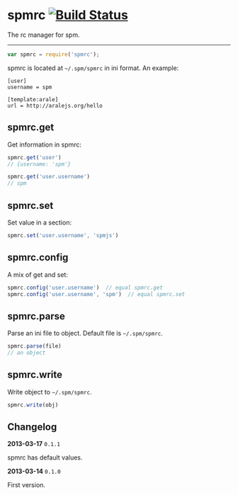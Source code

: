 # spmrc [![Build Status](https://travis-ci.org/spmjs/spmrc.png)](https://travis-ci.org/spmjs/spmrc)

The rc manager for spm.

----


```js
var spmrc = require('spmrc');
```

spmrc is located at `~/.spm/spmrc` in ini format. An example:

```
[user]
username = spm

[template:arale]
url = http://aralejs.org/hello
```


## spmrc.get

Get information in spmrc:

```js
spmrc.get('user')
// {username: 'spm'}

spmrc.get('user.username')
// spm
```

## spmrc.set

Set value in a section:

```js
spmrc.set('user.username', 'spmjs')
```

## spmrc.config

A mix of get and set:

```js
spmrc.config('user.username')  // equal spmrc.get
spmrc.config('user.username', 'spm')  // equal spmrc.set
```

## spmrc.parse

Parse an ini file to object. Default file is `~/.spm/spmrc`.

```js
spmrc.parse(file)
// an object
```

## spmrc.write

Write object to `~/.spm/spmrc`.

```js
spmrc.write(obj)
```

## Changelog

**2013-03-17** `0.1.1`

spmrc has default values.

**2013-03-14** `0.1.0`

First version.
